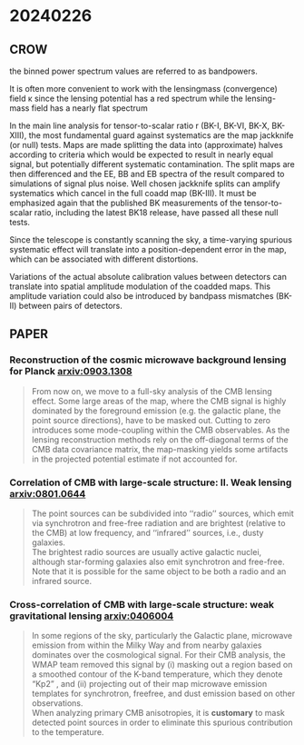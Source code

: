 # 20240226

## CROW

the binned power spectrum values are referred to as bandpowers.

It is often more convenient to work with the lensingmass (convergence) field κ since the lensing potential has a red spectrum while the lensing-mass field has a nearly flat spectrum

In the main line analysis for tensor-to-scalar ratio r (BK-I, BK-VI, BK-X, BK-XIII), the most fundamental guard against systematics are the map jackknife (or null) tests. Maps are made splitting the data into (approximate) halves according to criteria which would be expected to result in nearly equal signal, but potentially different systematic contamination. The split maps are then differenced and the EE, BB and EB spectra of the result compared to simulations of signal plus noise. Well chosen jackknife splits can amplify systematics which cancel in the full coadd map (BK-III). It must be emphasized again that the published BK measurements of the tensor-to-scalar ratio, including the latest BK18 release, have passed all these null tests.

Since the telescope is constantly scanning the sky, a time-varying spurious systematic effect will translate into a position-dependent error in the map, which can be associated with different distortions.

Variations of the actual absolute calibration values between detectors can translate into spatial amplitude modulation of the coadded maps. This amplitude variation could also be introduced by bandpass mismatches (BK-II) between pairs of detectors.

## PAPER

### Reconstruction of the cosmic microwave background lensing for Planck [arxiv:0903.1308](https://arxiv.org/abs/0903.1308)

> From now on, we move to a full-sky analysis of the CMB lensing effect. Some large areas of the map, where the CMB signal is highly dominated by the foreground emission (e.g. the galactic plane, the point source directions), have to be masked out. Cutting to zero introduces some mode-coupling within the CMB observables. As the lensing reconstruction methods rely on the off-diagonal terms of the CMB data covariance matrix, the map-masking yields some artifacts in the projected potential estimate if not accounted for.

### Correlation of CMB with large-scale structure: II. Weak lensing [arxiv:0801.0644](https://arxiv.org/abs/0801.0644)

> The point sources can be subdivided into ‘‘radio’’ sources, which emit via synchrotron and free-free radiation and are brightest (relative to the CMB) at low frequency, and ‘‘infrared’’ sources, i.e., dusty galaxies.\
> The brightest radio sources are usually active galactic nuclei, although star-forming galaxies also emit synchrotron and free-free. Note that it is possible for the same object to be both a radio and an infrared source.

### Cross-correlation of CMB with large-scale structure: weak gravitational lensing [arxiv:0406004](https://arxiv.org/abs/astro-ph/0406004)

> In some regions of the sky, particularly the Galactic plane, microwave emission from within the Milky Way and from nearby galaxies dominates over the cosmological signal. For their CMB analysis, the WMAP team removed this signal by (i) masking out a region based on a smoothed contour of the K-band temperature, which they denote “Kp2” , and (ii) projecting out of their map microwave emission templates for synchrotron, freefree, and dust emission based on other observations.\
> When analyzing primary CMB anisotropies, it is **customary** to mask detected point sources in order to eliminate this spurious contribution to the temperature.
